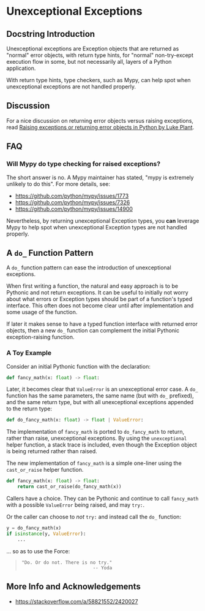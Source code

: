 <!-- copybreak off -->
Unexceptional Exceptions
========================

Docstring Introduction
----------------------

Unexceptional exceptions are Exception objects that are returned as "normal" error
objects, with return type hints, for "normal" non-try-except execution flow in some,
but not necessarily all, layers of a Python application.

With return type hints, type checkers, such as Mypy, can help spot when unexceptional
exceptions are not handled properly.


Discussion
----------

For a nice discussion on returning error objects versus raising exceptions, read
[Raising exceptions or returning error objects in Python by Luke Plant](
https://lukeplant.me.uk/blog/posts/raising-exceptions-or-returning-error-objects-in-python/).


FAQ
---

### Will Mypy do type checking for raised exceptions?

The short answer is no.
A Mypy maintainer has stated, "mypy is extremely unlikely to do this".
For more details, see:

* <https://github.com/python/mypy/issues/1773>
* <https://github.com/python/mypy/issues/7326>
* <https://github.com/python/mypy/issues/14900>

Nevertheless, by returning unexceptional Exception types, you **can** leverage
Mypy to help spot when unexceptional Exception types are not handled properly.


<!-- copybreak on -->

A `do_` Function Pattern
------------------------

A `do_` function pattern can ease the introduction of unexceptional exceptions.

When first writing a function, the natural and easy approach is to be Pythonic and not
return exceptions.
It can be useful to initially not worry about what errors or Exception types should be
part of a function's typed interface.
This often does not become clear until after implementation and some usage of the function.

If later it makes sense to have a typed function interface with returned error objects,
then a new `do_` function can complement the initial Pythonic exception-raising function.

### A Toy Example

Consider an initial Pythonic function with the declaration:

```python
def fancy_math(x: float) -> float:
```

Later, it becomes clear that `ValueError` is an unexceptional error case.
A `do_` function has the same parameters, the same name (but with `do_` prefixed),
and the same return type, but with all unexceptional exceptions appended to the
return type:

```python
def do_fancy_math(x: float) -> float | ValueError:
```

The implementation of `fancy_math` is ported to `do_fancy_math`
to return, rather than raise, unexceptional exceptions.
By using the `unexceptional` helper function, a stack trace is included,
even though the Exception object is being returned rather than raised.

The new implementation of `fancy_math` is a simple one-liner using the
`cast_or_raise` helper function.

```python
def fancy_math(x: float) -> float:
    return cast_or_raise(do_fancy_math(x))
```

Callers have a choice. They can be Pythonic and continue to call `fancy_math` with a
possible `ValueError` being raised, and may `try:`.

Or the caller can choose to *not* `try:` and instead call the `do_` function:

```python
y = do_fancy_math(x)
if isinstance(y, ValueError):
    ...
```

... so as to use the Force:

>     "Do. Or do not. There is no try."
>                               -- Yoda


More Info and Acknowledgements
------------------------------

* <https://stackoverflow.com/a/58821552/2420027>
